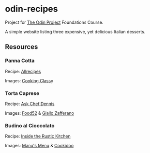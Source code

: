 # odin-recipes

Project for [The Odin Project](https://www.theodinproject.com/) Foundations Course.

A simple website listing three expensive, yet delicious Italian desserts.

## Resources

### Panna Cotta

Recipe: [Allrecipes](https://www.allrecipes.com/recipe/72567/panna-cotta/)

Images: [Cooking Classy](https://www.cookingclassy.com/panna-cotta/)

### Torta Caprese

Recipe: [Ask Chef Dennis](https://www.askchefdennis.com/torta-caprese/)

Images: [Food52](https://food52.com/recipes/64554-torta-caprese-chocolate-and-almond-flourless-cake) & [Giallo Zafferano](https://www.giallozafferano.com/recipes/torta-caprese-chocolate-cake.html)

### Budino al Cioccolato

Recipe: [Inside the Rustic Kitchen](https://www.insidetherustickitchen.com/chocolate-budino/)

Images: [Manu's Menu](https://www.manusmenu.com/chocolate-budino-with-strawberry-hearts?cn-reloaded=1) & [Cookidoo](https://cookidoo.de/recipes/recipe/de-DE/r758671)